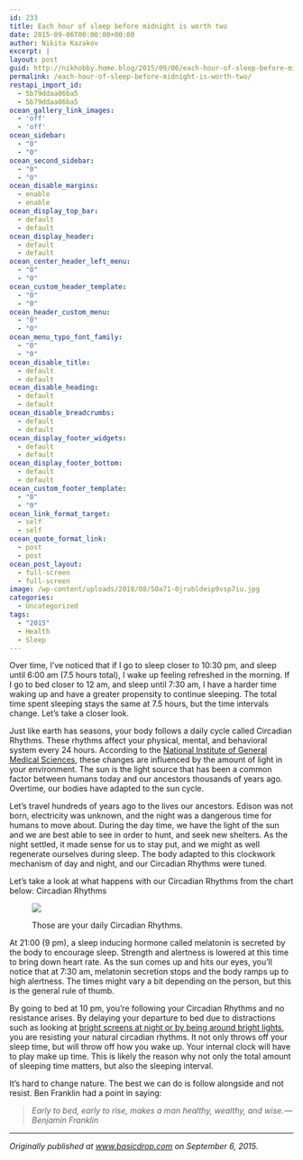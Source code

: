 ```yaml
---
id: 233
title: Each hour of sleep before midnight is worth two
date: 2015-09-06T00:00:00+00:00
author: Nikita Kazakov
excerpt: |
layout: post
guid: http://nikhobby.home.blog/2015/09/06/each-hour-of-sleep-before-midnight-is-worth-two/
permalink: /each-hour-of-sleep-before-midnight-is-worth-two/
restapi_import_id:
  - 5b79ddaa06ba5
  - 5b79ddaa06ba5
ocean_gallery_link_images:
  - 'off'
  - 'off'
ocean_sidebar:
  - "0"
  - "0"
ocean_second_sidebar:
  - "0"
  - "0"
ocean_disable_margins:
  - enable
  - enable
ocean_display_top_bar:
  - default
  - default
ocean_display_header:
  - default
  - default
ocean_center_header_left_menu:
  - "0"
  - "0"
ocean_custom_header_template:
  - "0"
  - "0"
ocean_header_custom_menu:
  - "0"
  - "0"
ocean_menu_typo_font_family:
  - "0"
  - "0"
ocean_disable_title:
  - default
  - default
ocean_disable_heading:
  - default
  - default
ocean_disable_breadcrumbs:
  - default
  - default
ocean_display_footer_widgets:
  - default
  - default
ocean_display_footer_bottom:
  - default
  - default
ocean_custom_footer_template:
  - "0"
  - "0"
ocean_link_format_target:
  - self
  - self
ocean_quote_format_link:
  - post
  - post
ocean_post_layout:
  - full-screen
  - full-screen
image: /wp-content/uploads/2018/08/50a71-0jrubldeip9vsp7iu.jpg
categories:
  - Uncategorized
tags:
  - "2015"
  - Health
  - Sleep
---
```

Over time, I’ve noticed that if I go to sleep closer to 10:30 pm, and sleep until 6:00 am (7.5 hours total), I wake up feeling refreshed in the morning. If I go to bed closer to 12 am, and sleep until 7:30 am, I have a harder time waking up and have a greater propensity to continue sleeping. The total time spent sleeping stays the same at 7.5 hours, but the time intervals change. Let’s take a closer look.

Just like earth has seasons, your body follows a daily cycle called Circadian Rhythms. These rhythms affect your physical, mental, and behavioral system every 24 hours. According to the <a href="http://www.nigms.nih.gov/Education/Pages/Factsheet_CircadianRhythms.aspx" target="_blank" rel="noopener noreferrer">National Institute of General Medical Sciences</a>, these changes are influenced by the amount of light in your environment. The sun is the light source that has been a common factor between humans today and our ancestors thousands of years ago. Overtime, our bodies have adapted to the sun cycle.

Let’s travel hundreds of years ago to the lives our ancestors. Edison was not born, electricity was unknown, and the night was a dangerous time for humans to move about. During the day time, we have the light of the sun and we are best able to see in order to hunt, and seek new shelters. As the night settled, it made sense for us to stay put, and we might as well regenerate ourselves during sleep. The body adapted to this clockwork mechanism of day and night, and our Circadian Rhythms were tuned.

Let’s take a look at what happens with our Circadian Rhythms from the chart below: Circadian Rhythms<figure class="wp-caption">

![](http://nikitakazakov.com/wp-content/uploads/2018/08/50a71-0jrubldeip9vsp7iu.jpg) <figcaption class="wp-caption-text">Those are your daily Circadian Rhythms.</figcaption></figure> 

At 21:00 (9 pm), a sleep inducing hormone called melatonin is secreted by the body to encourage sleep. Strength and alertness is lowered at this time to bring down heart rate. As the sun comes up and hits our eyes, you’ll notice that at 7:30 am, melatonin secretion stops and the body ramps up to high alertness. The times might vary a bit depending on the person, but this is the general rule of thumb.

By going to bed at 10 pm, you’re following your Circadian Rhythms and no resistance arises. By delaying your departure to bed due to distractions such as looking at <a href="http://www.basicdrop.com/posts/posts/sleeping-poorly" target="_blank" rel="noopener noreferrer">bright screens at night or by being around bright lights</a>, you are resisting your natural circadian rhythms. It not only throws off your sleep time, but will throw off how you wake up. Your internal clock will have to play make up time. This is likely the reason why not only the total amount of sleeping time matters, but also the sleeping interval.

It’s hard to change nature. The best we can do is follow alongside and not resist. Ben Franklin had a point in saying:

> _Early to bed, early to rise, makes a man healthy, wealthy, and wise. — Benjamin Franklin_

* * *

_Originally published at_ <a href="http://www.basicdrop.com/posts/each-hour-of-sleep" target="_blank" rel="noopener noreferrer"><em>www.basicdrop.com</em></a> _on September 6, 2015._